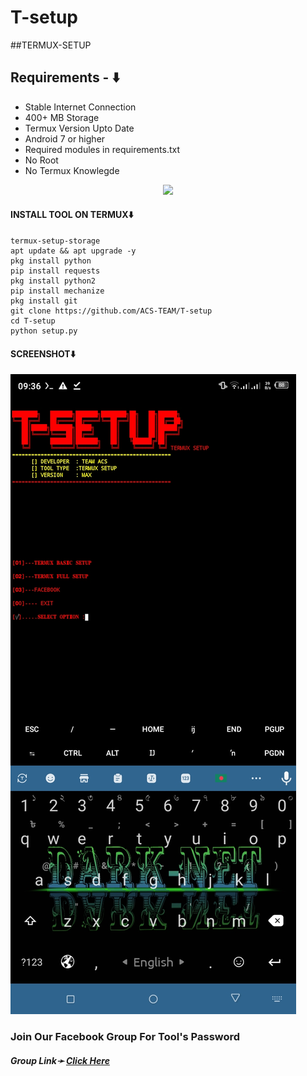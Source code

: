 # T-setup
##TERMUX-SETUP

## Requirements - ⬇️
- Stable Internet Connection
- 400+ MB Storage
- Termux Version Upto Date
- Android 7 or higher
- Required modules in requirements.txt
- No Root
- No Termux Knowlegde

<p align="center"><img src="https://user-images.githubusercontent.com/88341460/189536974-e0965a1d-3cc8-4507-a4c8-77aaa778a5c1.gif"></p>

#### INSTALL TOOL ON TERMUX⬇️
```
termux-setup-storage
apt update && apt upgrade -y
pkg install python
pip install requests
pkg install python2
pip install mechanize
pkg install git 
git clone https://github.com/ACS-TEAM/T-setup
cd T-setup
python setup.py
```



#### SCREENSHOT⬇️
![logo](https://github.com/ACS-TEAM/T-setup/blob/main/Screenshot_20240825-093638.jpg)

<h3> Join Our Facebook Group For Tool's Password</h3>
<h5>Group Link➛ <a href="https://facebook.com/groups/1904485096729624//">Click Here</a></h5>
